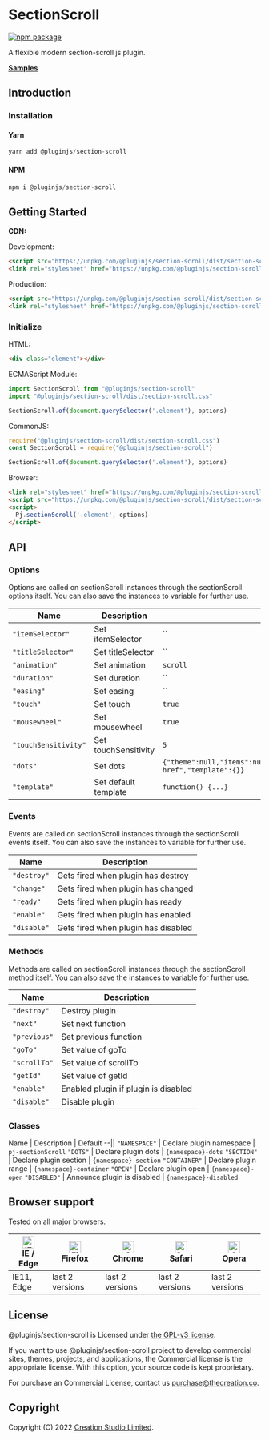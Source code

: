# SectionScroll

[![npm package](https://img.shields.io/npm/v/@pluginjs/section-scroll.svg)](https://www.npmjs.com/package/@pluginjs/section-scroll)

A flexible modern section-scroll js plugin.

**[Samples](https://codesandbox.io/s/github/pluginjs/pluginjs/tree/master/modules/sectionScroll/samples)**

## Introduction
### Installation

#### Yarn

```javascript
yarn add @pluginjs/section-scroll
```

#### NPM

```javascript
npm i @pluginjs/section-scroll
```

## Getting Started

**CDN:**

Development:

```html
<script src="https://unpkg.com/@pluginjs/section-scroll/dist/section-scroll.js"></script>
<link rel="stylesheet" href="https://unpkg.com/@pluginjs/section-scroll/dist/section-scroll.css">
```

Production:

```html
<script src="https://unpkg.com/@pluginjs/section-scroll/dist/section-scroll.min.js"></script>
<link rel="stylesheet" href="https://unpkg.com/@pluginjs/section-scroll/dist/section-scroll.min.css">
```

### Initialize

HTML:

```html
<div class="element"></div>
```

ECMAScript Module:

```javascript
import SectionScroll from "@pluginjs/section-scroll"
import "@pluginjs/section-scroll/dist/section-scroll.css"

SectionScroll.of(document.querySelector('.element'), options)
```

CommonJS:

```javascript
require("@pluginjs/section-scroll/dist/section-scroll.css")
const SectionScroll = require("@pluginjs/section-scroll")

SectionScroll.of(document.querySelector('.element'), options)
```

Browser:

```html
<link rel="stylesheet" href="https://unpkg.com/@pluginjs/section-scroll/dist/section-scroll.css">
<script src="https://unpkg.com/@pluginjs/section-scroll/dist/section-scroll.js"></script>
<script>
  Pj.sectionScroll('.element', options)
</script>
```

## API

### Options

Options are called on sectionScroll instances through the sectionScroll options itself.
You can also save the instances to variable for further use.

Name | Description | Default
--|--|--
`"itemSelector"` | Set itemSelector | ``
`"titleSelector"` | Set titleSelector | ``
`"animation"` | Set animation | `scroll`
`"duration"` | Set duretion | ``
`"easing"` | Set easing | ``
`"touch"` | Set touch | `true`
`"mousewheel"` | Set mousewheel | `true`
`"touchSensitivity"` | Set touchSensitivity | `5`
`"dots"` | Set dots | `{"theme":null,"items":null,"default":null,"direction":"vertical","valueFrom":"data-href","template":{}}`
`"template"` | Set default template | `function() {...}`

### Events

Events are called on sectionScroll instances through the sectionScroll events itself.
You can also save the instances to variable for further use.

Name | Description
--|--
`"destroy"` | Gets fired when plugin has destroy
`"change"` | Gets fired when plugin has changed
`"ready"` | Gets fired when plugin has ready
`"enable"` | Gets fired when plugin has enabled
`"disable"` | Gets fired when plugin has disabled

### Methods

Methods are called on sectionScroll instances through the sectionScroll method itself.
You can also save the instances to variable for further use.

Name | Description
--|--
`"destroy"` | Destroy plugin
`"next"` | Set next function
`"previous"` | Set previous function
`"goTo"` | Set value of goTo
`"scrollTo"` | Set value of scrollTo
`"getId"` | Set value of getId
`"enable"` | Enabled plugin if plugin is disabled
`"disable"` | Disable plugin

### Classes

Name | Description | Default
--||
`"NAMESPACE"` | Declare plugin namespace | `pj-sectionScroll`
`"DOTS"` | Declare plugin dots | `{namespace}-dots`
`"SECTION"` | Declare plugin section | `{namespace}-section`
`"CONTAINER"` | Declare plugin range | `{namespace}-container`
`"OPEN"` | Declare plugin open | `{namespace}-open`
`"DISABLED"` | Announce plugin is disabled | `{namespace}-disabled`

## Browser support

Tested on all major browsers.

| [<img src="https://raw.githubusercontent.com/alrra/browser-logos/master/src/edge/edge_48x48.png" alt="IE / Edge" width="24px" height="24px" />](http://godban.github.io/browsers-support-badges/)</br>IE / Edge | [<img src="https://raw.githubusercontent.com/alrra/browser-logos/master/src/firefox/firefox_48x48.png" alt="Firefox" width="24px" height="24px" />](http://godban.github.io/browsers-support-badges/)</br>Firefox | [<img src="https://raw.githubusercontent.com/alrra/browser-logos/master/src/chrome/chrome_48x48.png" alt="Chrome" width="24px" height="24px" />](http://godban.github.io/browsers-support-badges/)</br>Chrome | [<img src="https://raw.githubusercontent.com/alrra/browser-logos/master/src/safari/safari_48x48.png" alt="Safari" width="24px" height="24px" />](http://godban.github.io/browsers-support-badges/)</br>Safari | [<img src="https://raw.githubusercontent.com/alrra/browser-logos/master/src/opera/opera_48x48.png" alt="Opera" width="24px" height="24px" />](http://godban.github.io/browsers-support-badges/)</br>Opera |
| --------- | --------- | --------- | --------- | --------- |
| IE11, Edge| last 2 versions| last 2 versions| last 2 versions| last 2 versions|

## License

@pluginjs/section-scroll is Licensed under [the GPL-v3 license](LICENSE).

If you want to use @pluginjs/section-scroll project to develop commercial sites, themes, projects, and applications, the Commercial license is the appropriate license. With this option, your source code is kept proprietary.

For purchase an Commercial License, contact us purchase@thecreation.co.

## Copyright

Copyright (C) 2022 [Creation Studio Limited](creationstudio.com).